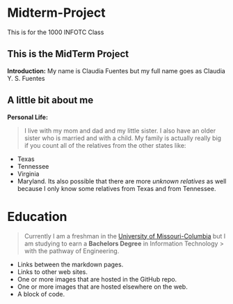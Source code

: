 # Midterm-Project
This is for the 1000 INFOTC Class

## This is the MidTerm Project
**Introduction:** My name is Claudia Fuentes but my full name goes as Claudia Y. S. Fuentes

## A little bit about me

**Personal Life:** 
> I live with my mom and dad and my little sister. I also have an older sister who is married and with a child. My family is actually really big if you count all of the relatives from the other states like:
* Texas
* Tennessee
* Virginia
* Maryland. 
Its also possible that there are more _unknown relatives_ as well because I only know some relatives from Texas and from Tennessee.

# Education
> Currently I am a freshman in the [University of Missouri-Columbia](https://missouri.edu) but I am studying to earn a **Bachelors Degree** in Information Technology > with the pathway of Engineering.

* Links between the markdown pages.
* Links to other web sites.
* One or more images that are hosted in the GitHub repo.
* One or more images that are hosted elsewhere on the web.
* A block of code.
